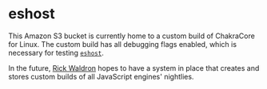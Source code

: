 # eshost

This Amazon S3 bucket is currently home to a custom build of ChakraCore for Linux. The custom build has all debugging flags enabled, which is necessary for testing [`eshost`](https://github.com/bterlson/eshost).

In the future, [Rick Waldron](mailto:rick@bocoup.com) hopes to have a system in place that creates and stores custom builds of all JavaScript engines' nightlies.

